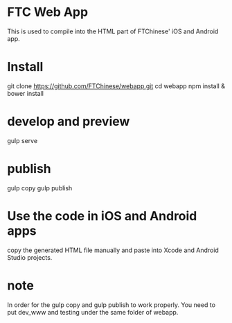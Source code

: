 # FTC Web App
This is used to compile into the HTML part of FTChinese' iOS and Android app. 

# Install
git clone https://github.com/FTChinese/webapp.git
cd webapp
npm install & bower install

# develop and preview
gulp serve

# publish
gulp copy
gulp publish

# Use the code in iOS and Android apps
copy the generated HTML file manually and paste into Xcode and Android Studio projects. 

# note
In order for the gulp copy and gulp publish to work properly. You need to put dev_www and testing under the same folder of webapp. 

